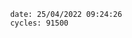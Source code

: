 

                date: 25/04/2022 09:24:26
                cycles: 91500

                         